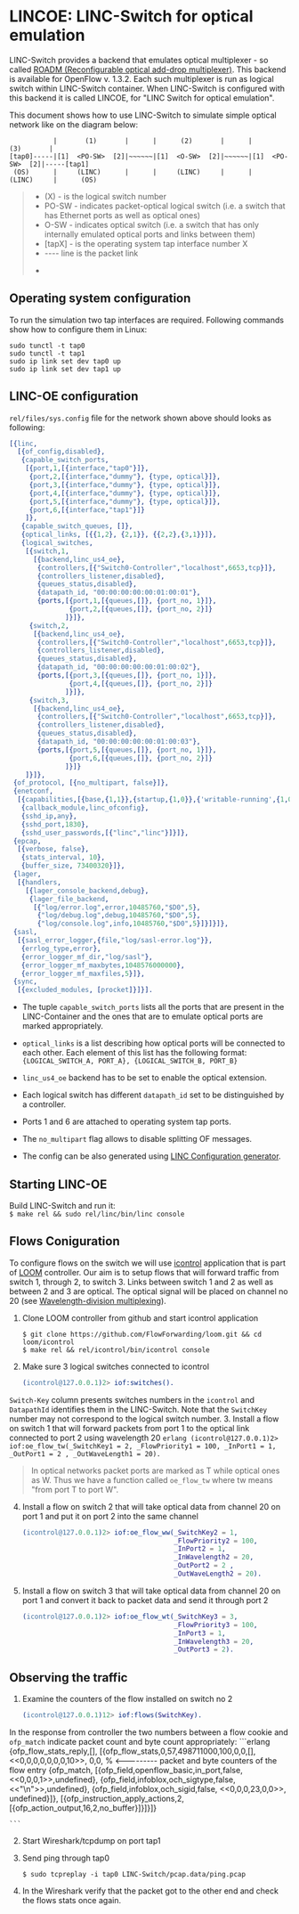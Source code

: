 # LINC­OE: LINC-Switch for optical emulation #

LINC-Switch provides a backend that emulates optical multiplexer -
so called [ROADM (Reconfigurable optical add-drop multiplexer)][ROADM].
This backend is available for OpenFlow v. 1.3.2. Each such multiplexer
is run as logical switch within LINC-Switch container. When
LINC-Switch is configured with this backend it is called LINC­OE,
for "LINC Switch for optical emulation".

This document shows how to use LINC-Switch to simulate simple optical
network like on the diagram below:

```
           |       (1)       |      |      (2)       |      |       (3)       |
[tap0]-----|[1]  <PO-SW>  [2]|~~~~~~|[1]  <O-SW>  [2]|~~~~~~|[1]  <PO-SW>  [2]|-----[tap1]
 (OS)      |     (LINC)      |      |     (LINC)     |      |      (LINC)     |      (OS)

```

> * (X) - is the logical switch number
> * PO-SW - indicates packet-optical logical switch (i.e. a switch that
> has Ethernet ports as well as optical ones)
> * O-SW - indicates optical switch (i.e. a switch that has only internally
> emulated optical ports and links between them)
> * [tapX] - is the operating system tap interface number X
> * ---- line is the packet link
> * ~~~~ line is the optical link

## Operating system configuration ##

To run the simulation two tap interfaces are required. Following commands
show how to configure them in Linux:
```shell
sudo tunctl -t tap0
sudo tunctl -t tap1
sudo ip link set dev tap0 up
sudo ip link set dev tap1 up
```

## LINC-OE configuration ##

`rel/files/sys.config` file for the network shown above should looks
as following:
```erlang
[{linc,
  [{of_config,disabled},
   {capable_switch_ports,
    [{port,1,[{interface,"tap0"}]},
     {port,2,[{interface,"dummy"}, {type, optical}]},
     {port,3,[{interface,"dummy"}, {type, optical}]},
     {port,4,[{interface,"dummy"}, {type, optical}]},
     {port,5,[{interface,"dummy"}, {type, optical}]},
     {port,6,[{interface,"tap1"}]}
    ]},
   {capable_switch_queues, []},
   {optical_links, [{{1,2}, {2,1}}, {{2,2},{3,1}}]},
   {logical_switches,
    [{switch,1,
      [{backend,linc_us4_oe},
       {controllers,[{"Switch0-Controller","localhost",6653,tcp}]},
       {controllers_listener,disabled},
       {queues_status,disabled},
       {datapath_id, "00:00:00:00:00:01:00:01"},
       {ports,[{port,1,[{queues,[]}, {port_no, 1}]},
               {port,2,[{queues,[]}, {port_no, 2}]}
              ]}]},
     {switch,2,
      [{backend,linc_us4_oe},
       {controllers,[{"Switch0-Controller","localhost",6653,tcp}]},
       {controllers_listener,disabled},
       {queues_status,disabled},
       {datapath_id, "00:00:00:00:00:01:00:02"},
       {ports,[{port,3,[{queues,[]}, {port_no, 1}]},
               {port,4,[{queues,[]}, {port_no, 2}]}
              ]}]},
     {switch,3,
      [{backend,linc_us4_oe},
       {controllers,[{"Switch0-Controller","localhost",6653,tcp}]},
       {controllers_listener,disabled},
       {queues_status,disabled},
       {datapath_id, "00:00:00:00:00:01:00:03"},
       {ports,[{port,5,[{queues,[]}, {port_no, 1}]},
               {port,6,[{queues,[]}, {port_no, 2}]}
              ]}]}
    ]}]},
 {of_protocol, [{no_multipart, false}]},
 {enetconf,
  [{capabilities,[{base,{1,1}},{startup,{1,0}},{'writable-running',{1,0}}]},
   {callback_module,linc_ofconfig},
   {sshd_ip,any},
   {sshd_port,1830},
   {sshd_user_passwords,[{"linc","linc"}]}]},
 {epcap,
  [{verbose, false},
   {stats_interval, 10},
   {buffer_size, 73400320}]},
 {lager,
  [{handlers,
    [{lager_console_backend,debug},
     {lager_file_backend,
      [{"log/error.log",error,10485760,"$D0",5},
       {"log/debug.log",debug,10485760,"$D0",5},
       {"log/console.log",info,10485760,"$D0",5}]}]}]},
 {sasl,
  [{sasl_error_logger,{file,"log/sasl-error.log"}},
   {errlog_type,error},
   {error_logger_mf_dir,"log/sasl"},
   {error_logger_mf_maxbytes,1048576000000},
   {error_logger_mf_maxfiles,5}]},
 {sync,
  [{excluded_modules, [procket]}]}].
```

* The tuple `capable_switch_ports` lists all the ports that are
present in the LINC-Container and the ones that are to emulate optical
ports are marked appropriately.

* `optical_links` is a list describing  how optical ports will be connected
to each other. Each element of this list has
the following format:
```{LOGICAL_SWITCH_A, PORT_A}, {LOGICAL_SWITCH_B, PORT_B}```

* `linc_us4_oe` backend has to be set to enable the optical extension.

* Each logical switch has different `datapath_id` set to be distinguished
by a controller.

* Ports 1 and 6 are attached to operating system tap ports.

* The `no_multipart` flag allows to disable splitting OF messages.

* The config can be also generated using [LINC Configuration generator][config_generator].

## Starting LINC-OE ##

Build LINC-Switch and run it:  
```$ make rel && sudo rel/linc/bin/linc console```

## Flows Coniguration ##

To configure flows on the switch we will use [icontrol][icontrol] application
that is part of [LOOM][loom] controller. Our aim is to setup flows
that will forward traffic from switch 1, through 2, to switch 3. Links
between switch 1 and 2 as well as between 2 and 3 are optical. The
optical signal will be placed on channel no 20
(see [Wavelength-division multiplexing][wdm]).

1. Clone LOOM controller from github and start icontrol application  

    `$ git clone https://github.com/FlowForwarding/loom.git && cd loom/icontrol`  
    `$ make rel && rel/icontrol/bin/icontrol console`
    
2. Make sure 3 logical switches connected to icontrol
   ```erlang
   (icontrol@127.0.0.1)2> iof:switches().
   ```
`Switch-Key` column presents switches numbers in the `icontrol` and
`DatapathId` identifies them in the LINC-Switch. Note that the `Switch­Key`
number may not correspond to the logical switch number.
3. Install a flow on switch 1 that will forward packets from port 1
to the optical link connected to port 2 using wavelength 20
    ```erlang
    (icontrol@127.0.0.1)2> iof:oe_flow_tw(_SwitchKey1 = 2,
                                          _FlowPriority1 = 100,
                                          _InPort1 = 1,
                                          _OutPort1 = 2 ,
                                          _OutWaveLength1 = 20).
    ```
 > In optical networks packet ports are marked as T while optical ones as
 > W. Thus we have a function called `oe_flow_tw` where tw means "from
 > port T to port W".
 
4. Install a flow on switch 2 that will take optical data from channel
20 on port 1 and put it on port 2 into the same channel
    ```erlang
    (icontrol@127.0.0.1)2> iof:oe_flow_ww(_SwitchKey2 = 1,
                                          _FlowPriority2 = 100,
                                          _InPort2 = 1,
                                          _InWavelength2 = 20,
                                          _OutPort2 = 2 ,
                                          _OutWaveLength2 = 20).
    ```
    
5. Install a flow on switch 3 that will take optical data from channel
20 on port 1 and convert it back to packet data and send it through
port 2
    ```erlang
    (icontrol@127.0.0.1)2> iof:oe_flow_wt(_SwitchKey3 = 3,
                                          _FlowPriority3 = 100,
                                          _InPort3 = 1,
                                          _InWavelength3 = 20,
                                          _OutPort3 = 2).
    ```

## Observing the traffic ##

1. Examine the counters of the flow installed on switch no 2
    ```erlang
    (icontrol@127.0.0.1)12> iof:flows(SwitchKey).
    ```  
In the response from controller the two numbers between a flow cookie
and `ofp_match` indicate packet count and byte count appropriately:
    ```erlang
    {ofp_flow_stats_reply,[],
        [{ofp_flow_stats,0,57,498711000,100,0,0,[],
             <<0,0,0,0,0,0,0,10>>,
             0,0,  % <--------- packet and byte counters of the flow entry
             {ofp_match,
                 [{ofp_field,openflow_basic,in_port,false,<<0,0,0,1>>,undefined},
                  {ofp_field,infoblox,och_sigtype,false,<<"\n">>,undefined},
                  {ofp_field,infoblox,och_sigid,false, <<0,0,0,23,0,0>>, undefined}]},
             [{ofp_instruction_apply_actions,2,
                  [{ofp_action_output,16,2,no_buffer}]}]}]}

    ```
2. Start Wireshark/tcpdump on port tap1
3. Send ping through tap0  

    `$ sudo tcpreplay -i tap0 LINC-Switch/pcap.data/ping.pcap`

4. In the Wireshark verify that the packet got to the other end and
check the flows stats once again.

[ROADM]: http://en.wikipedia.org/wiki/Reconfigurable_optical_add-drop_multiplexer
[icontrol]: https://github.com/FlowForwarding/loom/tree/master/icontrol
[loom]: https://github.com/FlowForwarding/loom
[wdm]: http://en.wikipedia.org/wiki/Wavelength-division_multiplexing
[config_generator]: https://github.com/FlowForwarding/LINC-config-generator
